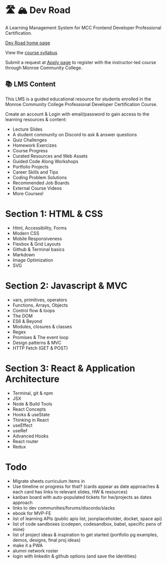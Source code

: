 # 🛣️ 🏔️ Dev Road

A Learning Management System for MCC Frontend Developer Professional Certification.

[Dev Road home page](https://monroecc.dev/)

View the [course syllabus](https://monroecc.dev/syllabus)

Submit a request at [Apply page](https://monroecc.dev/apply) to register with the instructor-led course through Monroe Community College.

## 📚 LMS Content 

This LMS is a guided educational resource for students enrolled in the Monroe Community College Professional Developer Certification Course.

Create an account & Login with email/password to gain access to the learning resources & content:

- Lecture Slides
- A student community on Discord to ask & answer questions
- Quiz Challenges
- Homework Exercizes
- Course Progress
- Curated Resources and Web Assets
- Guided Code Along Workshops
- Portfolio Projects
- Career Skills and Tips
- Coding Problem Solutions
- Recommended Job Boards
- External Course Videos
- More Courses!

# Section 1: HTML & CSS

- Html, Accessibility, Forms
- Modern CSS
- Mobile Responsiveness
- Flexbox & Grid Layouts
- Github & Terminal basics
- Markdown
- Image Optimization
- SVG

# Section 2: Javascript & MVC

- vars, primitives, operators
- Functions, Arrays, Objects
- Control flow & loops
- The DOM
- ES6 & Beyond
- Modules, closures & classes
- Regex
- Promises & The event loop
- Design patterns & MVC
- HTTP Fetch (GET & POST)

# Section 3: React & Application Architecture

- Terminal, git & npm
- JSX
- Node & Build Tools
- React Concepts
- Hooks & useState
- Thinking in React
- useEffect
- useRef
- Advanced Hooks
- React router
- Redux

# Todo

- Migrate sheets curriculum items in
- Use timeline or progress for that? (cards appear as date approaches & each card has links to relevant slides, HW & resources)
- kanban board with auto-populated tickets for hw/projects as dates approach
- links to dev communities/forums/discords/slacks
- ebook for MVP-FE
- list of learning APIs (public apis list, jsonplaceholder, docket, space api)
- list of code sandboxes (codepen, codesandbox, babel, specific pens of mine)
- list of project ideas & inspiration to get started (portfolio pg examples, demos, designs, final proj ideas)
- make it a PWA
- alumni network roster
- login with linkedin & github options (and save the identities)
